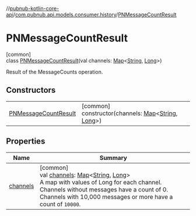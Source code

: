 //[pubnub-kotlin-core-api](../../../index.md)/[com.pubnub.api.models.consumer.history](../index.md)/[PNMessageCountResult](index.md)

# PNMessageCountResult

[common]\
class [PNMessageCountResult](index.md)(val channels: [Map](https://kotlinlang.org/api/latest/jvm/stdlib/kotlin-stdlib/kotlin.collections/-map/index.html)&lt;[String](https://kotlinlang.org/api/latest/jvm/stdlib/kotlin-stdlib/kotlin/-string/index.html), [Long](https://kotlinlang.org/api/latest/jvm/stdlib/kotlin-stdlib/kotlin/-long/index.html)&gt;)

Result of the MessageCounts operation.

## Constructors

| | |
|---|---|
| [PNMessageCountResult](-p-n-message-count-result.md) | [common]<br>constructor(channels: [Map](https://kotlinlang.org/api/latest/jvm/stdlib/kotlin-stdlib/kotlin.collections/-map/index.html)&lt;[String](https://kotlinlang.org/api/latest/jvm/stdlib/kotlin-stdlib/kotlin/-string/index.html), [Long](https://kotlinlang.org/api/latest/jvm/stdlib/kotlin-stdlib/kotlin/-long/index.html)&gt;) |

## Properties

| Name | Summary |
|---|---|
| [channels](channels.md) | [common]<br>val [channels](channels.md): [Map](https://kotlinlang.org/api/latest/jvm/stdlib/kotlin-stdlib/kotlin.collections/-map/index.html)&lt;[String](https://kotlinlang.org/api/latest/jvm/stdlib/kotlin-stdlib/kotlin/-string/index.html), [Long](https://kotlinlang.org/api/latest/jvm/stdlib/kotlin-stdlib/kotlin/-long/index.html)&gt;<br>A map with values of Long for each channel. Channels without messages have a count of 0. Channels with 10,000 messages or more have a count of `10000`. |
